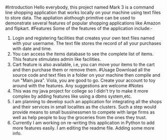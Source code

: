 #Introduction
Hello everybody, this project named Mark 3 is a command line shopping application that works locally on your machine using text files to store data. The appliation alothough primitive can be used to demonstrate several features of popular shopping applications like Amazon and flipkart. 
#Features
Some of the features of the application include:-
1. Login and registering facilities that creates your own text files named with your username. The text file stores the record of all your purchases with date and time.
2. You can access the items database to see the complete list of items. This feature stimulates admin like facilities.
3. Cart feature is also available, i.e, you can move your items to the cart and then purchase them or remove them.
#Usage
Download all the source code and text files in a folder on your machine then compile and run "Main.java". Viola, you are good to go. Create your account to toy around with the features. Any suggestions are welcome
#Notes
1. This was my java project for college so I didn't try to make it more complex by adding features like using a dbms system,etc.
2. I am planning to develop such an application for integrating all the shops and their services in small localites as the clusters. Such a step would provide means to small bussinessmen to compete with large firms as well as help people to buy the groceries from the ones they trust.
3. Currently I am working on re-writing this application in Python to add more features easily.
I am editing the readme file. Adding some more info.
